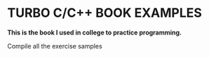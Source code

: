 # TURBO C/C++ BOOK EXAMPLES

**This is the book I used in college to practice programming.**

Compile all the exercise samples
